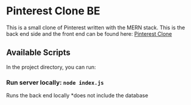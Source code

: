 # Pinterest Clone BE

This is a small clone of Pinterest written with the MERN stack.
This is the back end side and the front end can be found here: [Pinterest Clone](https://github.com/marchesed/pinterest-clone)

## Available Scripts

In the project directory, you can run:

### Run server locally: `node index.js`

Runs the back end locally
*does not include the database